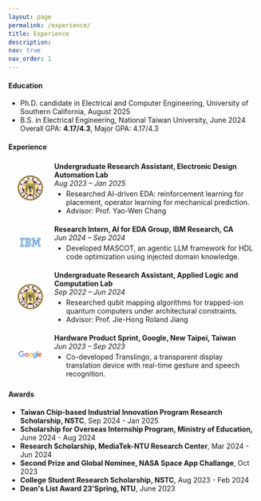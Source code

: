```yaml
---
layout: page
permalink: /experience/
title: Experience
description: 
nav: true
nav_order: 1
---
```


<h4><strong>Education</strong></h4>
<ul>
    <li> Ph.D. candidate in Electrical and Computer Engineering, University of Southern California, August 2025 </li>
    <li> B.S. in Electrical Engineering, National Taiwan University, June 2024 </li>
    Overall GPA: <strong>4.17/4.3</strong>, Major GPA: 4.17/4.3
</ul>  


<h4><strong>Experience</strong></h4>

<div style="padding: 4px; margin-bottom: 12px; display: flex; align-items: center;">
  <div style="flex: 0 0 80px; text-align: center;">
    <img src="../assets/img/NTU.png" alt="EDA Lab Logo" width="50">
  </div>
  <div style="margin-left: 8px;">
    <strong>Undergraduate Research Assistant, Electronic Design Automation Lab</strong><br>
    <em>Aug 2023 – Jan 2025</em>
    <ul style="margin-top: 4px; margin-bottom: 0;">
      <li>Researched AI-driven EDA: reinforcement learning for placement, operator learning for mechanical prediction.</li>
      <li>Advisor: Prof. Yao-Wen Chang</li>
    </ul>
  </div>
</div>

<div style="padding: 4px; margin-bottom: 12px; display: flex; align-items: center;">
  <div style="flex: 0 0 80px; text-align: center;">
    <img src="../assets/img/IBM.png" alt="IBM Logo" width="50">
  </div>
  <div style="margin-left: 8px;">
    <strong>Research Intern, AI for EDA Group, IBM Research, CA</strong><br>
    <em>Jun 2024 – Sep 2024</em>
    <ul style="margin-top: 4px; margin-bottom: 0;">
      <li>Developed MASCOT, an agentic LLM framework for HDL code optimization using injected domain knowledge.</li>
    </ul>
  </div>
</div>

<div style="padding: 4px; margin-bottom: 12px; display: flex; align-items: center;">
  <div style="flex: 0 0 80px; text-align: center;">
    <img src="../assets/img/NTU.png" alt="Logic Lab Logo" width="50">
  </div>
  <div style="margin-left: 8px;">
    <strong>Undergraduate Research Assistant, Applied Logic and Computation Lab</strong><br>
    <em>Sep 2022 – Jun 2024</em>
    <ul style="margin-top: 4px; margin-bottom: 0;">
      <li>Researched qubit mapping algorithms for trapped-ion quantum computers under architectural constraints.</li>
      <li>Advisor: Prof. Jie-Hong Roland Jiang</li>
    </ul>
  </div>
</div>

<div style="padding: 4px; margin-bottom: 12px; display: flex; align-items: center;">
  <div style="flex: 0 0 80px; text-align: center;">
    <img src="../assets/img/google.png" alt="Google Logo" width="50">
  </div>
  <div style="margin-left: 8px;">
    <strong>Hardware Product Sprint, Google, New Taipei, Taiwan</strong><br>
    <em>Jun 2023 – Sep 2023</em>
    <ul style="margin-top: 4px; margin-bottom: 0;">
      <li>Co-developed Translingo, a transparent display translation device with real-time gesture and speech recognition.</li>
    </ul>
  </div>
</div>

<h4><strong>Awards</strong></h4>
<ul>
    <li> <strong>Taiwan Chip-based Industrial Innovation Program Research Scholarship, NSTC</strong>, Sep 2024 - Jan 2025 </li>
		<li> <strong>Scholarship for Overseas Internship Program, Ministry of Education,</strong> June 2024 - Aug 2024</li>
		<li> <strong>Research Scholarship, MediaTek-NTU Research Center</strong>, Mar 2024 - Jun 2024 </li>
    <li> <strong>Second Prize and Global Nominee, NASA Space App Challange</strong>, Oct 2023 </li>
		<li> <strong>College Student Research Scholarship, NSTC</strong>, Aug 2023 - Feb 2024 </li>
		<li> <strong>Dean's List Award 23'Spring, NTU</strong>, June 2023</li> 
</ul>